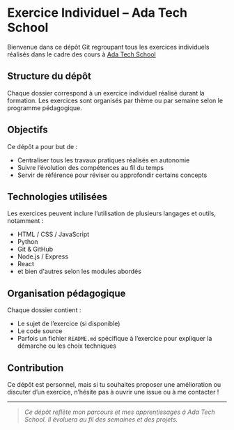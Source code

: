 # Exercice Individuel – Ada Tech School

Bienvenue dans ce dépôt Git regroupant tous les exercices individuels réalisés dans le cadre des cours à [Ada Tech School](https://adatechschool.fr/)

## Structure du dépôt

Chaque dossier correspond à un exercice individuel réalisé durant la formation. Les exercices sont organisés par thème ou par semaine selon le programme pédagogique.

## Objectifs

Ce dépôt a pour but de :

- Centraliser tous les travaux pratiques réalisés en autonomie
- Suivre l’évolution des compétences au fil du temps
- Servir de référence pour réviser ou approfondir certains concepts

## Technologies utilisées

Les exercices peuvent inclure l’utilisation de plusieurs langages et outils, notamment :

- HTML / CSS / JavaScript
- Python
- Git & GitHub
- Node.js / Express
- React
- et bien d'autres selon les modules abordés

## Organisation pédagogique

Chaque dossier contient :

- Le sujet de l’exercice (si disponible)
- Le code source
- Parfois un fichier `README.md` spécifique à l’exercice pour expliquer la démarche ou les choix techniques

## Contribution

Ce dépôt est personnel, mais si tu souhaites proposer une amélioration ou discuter d’un exercice, n’hésite pas à ouvrir une issue ou à me contacter !

---

> _Ce dépôt reflète mon parcours et mes apprentissages à Ada Tech School. Il évoluera au fil des semaines et des projets._
